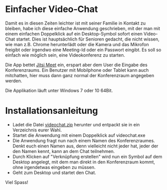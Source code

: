 # Einfacher Video-Chat

Damit es in diesen Zeiten leichter ist mit seiner Familie in Kontakt zu bleiben, habe ich diese einfache Anwendung geschrieben, mit der man mit einem einfachen Doppelklick auf ein Desktop-Symbol sofort einen Video-Chat startet. Dies ist hauptsächlich für Senioren gedacht, die nicht wissen, wie man z.B. Chrome herunterlädt oder die Kamera und das Mikrofon freigibt oder irgendwo eine Meeting-Id oder ein Passwort eingibt. Es soll so einfach wie möglich sein, eine Videokonferenz zu starten.

Die App bettet [Jitsi Meet](https://jitsi.org/jitsi-meet) ein, erspart aber dem User die Eingabe des Konferenzraums. Ein Benutzer mit Mobilphone oder Tablet kann auch mitchatten, hier muss dann ganz normal der Konferenzraum angegeben werden.

Die Applikation läuft unter Windows 7 oder 10 64Bit.

# Installationsanleitung

* Ladet die Datei [videochat.zip](https://github.com/therealpete/videochat/raw/master/download/videochat.zip) herunter und entpackt sie in ein Verzeichnis eurer Wahl.
* Startet die Anwendung mit einem Doppelklick auf videochat.exe
* Die Anwendung fragt nun nach einem Namen des Konferenzraumes. Denkt euch einen Namen aus, denn vielleicht nicht jeder hat, jeder der den Namen kennt, kann an dem Chat teilnehmen.
* Durch Klicken auf "Verknüpfung erstellen" wird nun ein Symbol auf dem Desktop angelegt, mit dem man direkt in den Konferenzraum kommt, ohne irgendetwas eingeben zu müssen.
* Geht zum Desktop und startet den Chat.

Viel Spass!
